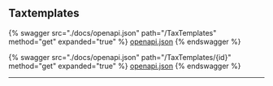 ## Taxtemplates




{% swagger src="./docs/openapi.json" path="/TaxTemplates" method="get" expanded="true" %}
[openapi.json](./docs/openapi.json)
{% endswagger %}

{% swagger src="./docs/openapi.json" path="/TaxTemplates/{id}" method="get" expanded="true" %}
[openapi.json](./docs/openapi.json)
{% endswagger %}


---


